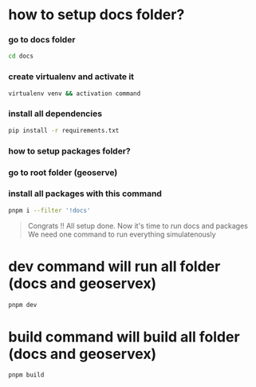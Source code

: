 # how to setup docs folder?


### go to docs folder 

```bash
cd docs
```


### create virtualenv and activate it

```bash
virtualenv venv && activation command
```


### install all dependencies 

```bash
pip install -r requirements.txt
```


### how to setup packages folder?

### go to root folder (geoserve)


### install all packages with this command

```bash
pnpm i --filter '!docs'
```

> Congrats !! All setup done. Now it's time to run docs and packages
> We need one command to run everything simulatenously


# dev command will run all folder (docs and geoservex)

```bash
pnpm dev
```


# build command will build all folder (docs and geoservex)

```bash
pnpm build
```
